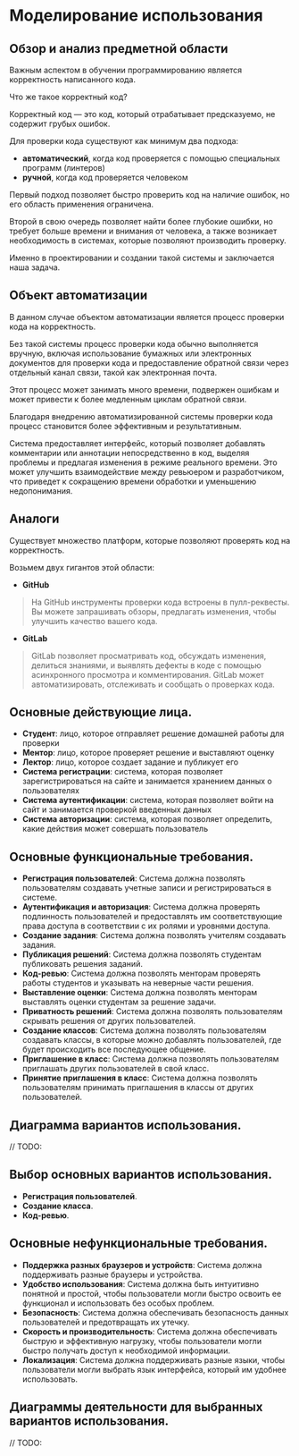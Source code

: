 # Моделирование использования

## Обзор и анализ предметной области

Важным аспектом в обучении программированию является корректность написанного кода.

Что же такое корректный код?

Корректный код — это код, который отрабатывает предсказуемо, не содержит грубых ошибок.

Для проверки кода существуют как минимум два подхода:

- **автоматический**, когда код проверяется с помощью специальных программ (линтеров)
- **ручной**, когда код проверяется человеком

Первый подход позволяет быстро проверить код на наличие ошибок, но его область применения
ограничена.

Второй в свою очередь позволяет найти более глубокие ошибки, но требует больше времени и внимания
от человека, а также возникает необходимость в системах, которые позволяют производить проверку.

Именно в проектировании и создании такой системы и заключается наша задача.

## Объект автоматизации

В данном случае объектом автоматизации является процесс проверки кода
на корректность.

Без такой системы процесс проверки кода обычно выполняется вручную,
включая использование бумажных или электронных документов для проверки
кода и предоставление обратной связи через отдельный канал связи,
такой как электронная почта.

Этот процесс может занимать много времени, подвержен ошибкам и может
привести к более медленным циклам обратной связи.

Благодаря внедрению автоматизированной системы проверки кода процесс
становится более эффективным и результативным.

Система предоставляет интерфейс, который позволяет добавлять комментарии
или аннотации непосредственно в код, выделяя проблемы и предлагая изменения
в режиме реального времени.
Это может улучшить взаимодействие между ревьюером и разработчиком,
что приведет к сокращению времени обработки и уменьшению недопонимания.

## Аналоги

Существует множество платформ, которые позволяют проверять код на корректность.

Возьмем двух гигантов этой области:

- **GitHub**

> На GitHub инструменты проверки кода встроены в пулл-реквесты.
> Вы можете запрашивать обзоры, предлагать изменения, чтобы улучшить качество вашего кода.

- **GitLab**

> GitLab позволяет просматривать код, обсуждать изменения, делиться знаниями,
> и выявлять дефекты в коде с помощью асинхронного просмотра и комментирования.
> GitLab может автоматизировать, отслеживать и сообщать о проверках кода.

## Основные действующие лица. 

- **Студент**: лицо, которое отправляет решение домашней работы для проверки
- **Ментор**: лицо, которое проверяет решение и выставляют оценку
- **Лектор**: лицо, которое создает задание и публикует его
- **Система регистрации**: система, которая позволяет зарегистрироваться на сайте
и занимается хранением данных о пользователях
- **Система аутентификации**: система, которая позволяет войти на сайт и занимается
проверкой введенных данных
- **Система авторизации**: система, которая позволяет определить, какие действия
может совершать пользователь

## Основные функциональные требования.

- **Регистрация пользователей**: Система должна позволять пользователям
создавать учетные записи и регистрироваться в системе.
- **Аутентификация и авторизация**: Система должна проверять подлинность
пользователей и предоставлять им соответствующие права доступа
в соответствии с их ролями и уровнями доступа.
- **Создание задания**: Система должна позволять учителям создавать задания.
- **Публикация решений**: Система должна позволять студентам публиковать
решения заданий.
- **Код-ревью**: Система должна позволять менторам  проверять работы студентов и
указывать на неверные части решения.
- **Выставление оценки**: Система должна позволять менторам выставлять
оценки студентам за решение задачи.
- **Приватность решений**: Система должна позволять пользователям скрывать
решения от других пользователей.
- **Создание классов**: Система должна позволять пользователям создавать
классы, в которые можно добавлять пользователей, где будет происходить все 
последующее общение.
- **Приглашение в класс**: Система должна позволять пользователям приглашать
других пользователей в свой класс.
- **Принятие приглашения в класс**: Система должна позволять пользователям
принимать приглашения в классы от других пользователей.

## Диаграмма вариантов использования.

// TODO:

## Выбор основных вариантов использования.

- **Регистрация пользователей**.
- **Создание класса**.
- **Код-ревью**.

## Основные нефункциональные требования.

- **Поддержка разных браузеров и устройств**: Система должна поддерживать
разные браузеры и устройства.
- **Удобство использования**: Система должна быть интуитивно понятной и
простой, чтобы пользователи могли быстро освоить ее функционал и использовать
без особых проблем.
- **Безопасность**: Система должна обеспечивать безопасность данных пользователей
и предотвращать их утечку.
- **Скорость и производительность**: Система должна обеспечивать быструю
и эффективную нагрузку, чтобы пользователи могли быстро получать доступ к
необходимой информации.
- **Локализация**: Система должна поддерживать разные языки, чтобы пользователи
могли выбрать язык интерфейса, который им удобнее использовать.

## Диаграммы деятельности для выбранных вариантов использования.

// TODO:

